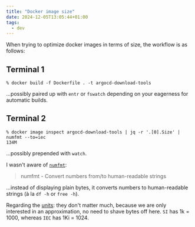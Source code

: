 ```yaml
---
title: "Docker image size"
date: 2024-12-05T13:05:44+01:00
tags:
  - dev
---
```


When trying to optimize docker images in terms of size, the workflow is as
follows:

<!--more-->

## Terminal 1

```shell
% docker build -f Dockerfile . -t argocd-download-tools
```

...possibly paired up with `entr` or `fswatch` depending on your eagerness for
automatic builds.

## Terminal 2

```shell
% docker image inspect argocd-download-tools | jq -r '.[0].Size' | numfmt --to=iec
134M
```

...possibly prepended with `watch`.

I wasn't aware of [`numfmt`](https://man.archlinux.org/man/numfmt.1):

> numfmt - Convert numbers from/to human-readable strings

...instead of displaying plain bytes, it converts numbers to human-readable
strings (à la `df -h` or `free -h`).

Regarding the [units](https://en.wikipedia.org/wiki/Binary_prefix): they don't
matter much, because we are only interested in an approximation, no need to
shave bytes off here. `SI` has 1k = 1000, whereas `IEC` has 1Ki = 1024.
